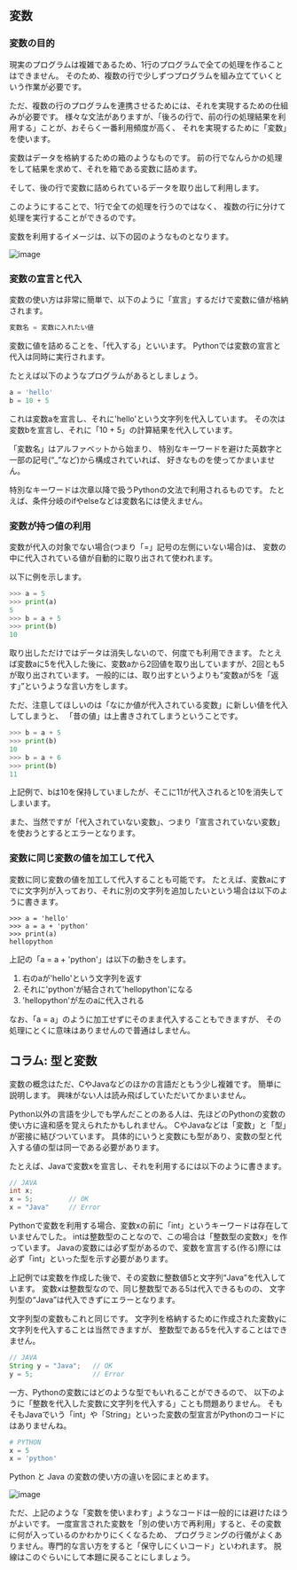 ## 変数

### 変数の目的

現実のプログラムは複雑であるため、1行のプログラムで全ての処理を作ることはできません。
そのため、複数の行で少しずつプログラムを組み立てていくという作業が必要です。

ただ、複数の行のプログラムを連携させるためには、それを実現するための仕組みが必要です。
様々な文法がありますが、「後ろの行で、前の行の処理結果を利用する」ことが、おそらく一番利用頻度が高く、
それを実現するために「変数」を使います。

変数はデータを格納するための箱のようなものです。
前の行でなんらかの処理をして結果を求めて、それを箱である変数に詰めます。

そして、後の行で変数に詰められているデータを取り出して利用します。

このようにすることで、1行で全ての処理を行うのではなく、
複数の行に分けて処理を実行することができるのです。

変数を利用するイメージは、以下の図のようなものとなります。

![image](./0030_image/02.jpg)

### 変数の宣言と代入

変数の使い方は非常に簡単で、以下のように「宣言」するだけで変数に値が格納されます。

```python
変数名 = 変数に入れたい値
```

変数に値を詰めることを、「代入する」といいます。
Pythonでは変数の宣言と代入は同時に実行されます。

たとえば以下のようなプログラムがあるとしましょう。

```python
a = 'hello'
b = 10 + 5
```

これは変数aを宣言し、それに'hello'という文字列を代入しています。
その次は変数bを宣言し、それに「10 + 5」の計算結果を代入しています。

「変数名」はアルファベットから始まり、
特別なキーワードを避けた英数字と一部の記号(“\_”など)から構成されていれば、
好きなものを使ってかまいません。

特別なキーワードは次章以降で扱うPythonの文法で利用されるものです。
たとえば、条件分岐のifやelseなどは変数名には使えません。

### 変数が持つ値の利用

変数が代入の対象でない場合(つまり「=」記号の左側にいない場合)は、
変数の中に代入されている値が自動的に取り出されて使われます。

以下に例を示します。

```python
>>> a = 5
>>> print(a)
5
>>> b = a + 5
>>> print(b)
10
```

取り出しただけではデータは消失しないので、何度でも利用できます。
たとえば変数aに5を代入した後に、変数aから2回値を取り出していますが、2回とも5が取り出されています。
一般的には、取り出すというよりも“変数aが5を「返す」”というような言い方をします。

ただ、注意してほしいのは「なにか値が代入されている変数」に新しい値を代入してしまうと、
「昔の値」は上書きされてしまうということです。

```python
>>> b = a + 5
>>> print(b)
10
>>> b = a + 6
>>> print(b)
11
```

上記例で、bは10を保持していましたが、そこに11が代入されると10を消失してしまいます。

また、当然ですが「代入されていない変数」、つまり「宣言されていない変数」を使おうとするとエラーとなります。

### 変数に同じ変数の値を加工して代入

変数に同じ変数の値を加工して代入することも可能です。
たとえば、変数aにすでに文字列が入っており、それに別の文字列を追加したいという場合は以下のように書きます。

```
>>> a = 'hello'
>>> a = a + 'python'
>>> print(a)
hellopython
```

上記の「a = a + 'python'」は以下の動きをします。

1.	右のaが'hello'という文字列を返す
2.	それに'python'が結合されて'hellopython'になる
3.	'hellopython'が左のaに代入される

なお、「a = a」のように加工せずにそのまま代入することもできますが、
その処理にとくに意味はありませんので普通はしません。



## コラム: 型と変数

変数の概念はただ、CやJavaなどのほかの言語だともう少し複雑です。
簡単に説明します。
興味がない人は読み飛ばしていただいてかまいません。

Python以外の言語を少しでも学んだことのある人は、先ほどのPythonの変数の使い方に違和感を覚えられたかもしれません。
CやJavaなどは「変数」と「型」が密接に結びついています。
具体的にいうと変数にも型があり、変数の型と代入する値の型は同一である必要があります。

たとえば、Javaで変数xを宣言し、それを利用するには以下のように書きます。

```java
// JAVA
int x;
x = 5;         // OK
x = "Java"     // Error
```

Pythonで変数を利用する場合、変数xの前に「int」というキーワードは存在していませんでした。
intは整数型のことなので、この場合は「整数型の変数x」を作っています。
Javaの変数には必ず型があるので、変数を宣言する(作る)際には必ず「int」といった型を示す必要があります。

上記例では変数を作成した後で、その変数に整数値5と文字列“Java”を代入しています。
変数xは整数型なので、同じ整数型である5は代入できるものの、
文字列型の“Java”は代入できずにエラーとなります。

文字列型の変数もこれと同じです。
文字列を格納するために作成された変数yに文字列を代入することは当然できますが、
整数型である5を代入することはできません。

```java
// JAVA
String y = "Java";   // OK
y = 5;               // Error
```

一方、Pythonの変数にはどのような型でもいれることができるので、
以下のように「整数を代入した変数に文字列を代入する」ことも問題ありません。
そもそもJavaでいう「int」や「String」といった変数の型宣言がPythonのコードにはありませんね。

```python
# PYTHON
x = 5
x = 'python'
```

Python と Java の変数の使い方の違いを図にまとめます。

![image](./0030_image/03.jpg)

ただ、上記のような「変数を使いまわす」ようなコードは一般的には避けたほうがよいです。
一度宣言された変数を「別の使い方で再利用」すると、その変数に何が入っているのかわかりにくくなるため、
プログラミングの行儀がよくありません。専門的な言い方をすると「保守しにくいコード」といわれます。
脱線はこのぐらいにして本題に戻ることにしましょう。
